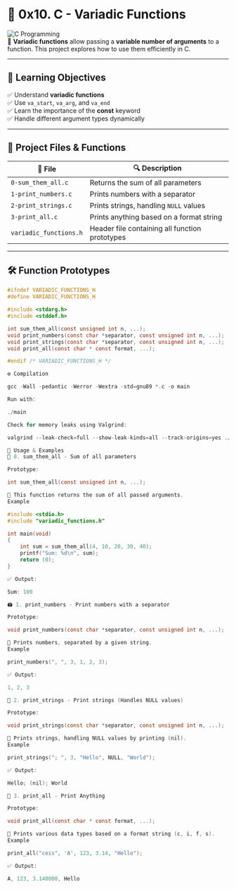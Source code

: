 # 🔢 0x10. C - Variadic Functions

![C Programming](https://img.shields.io/badge/C-Programming-blue.svg)  
📌 **Variadic functions** allow passing a **variable number of arguments** to a function. This project explores how to use them efficiently in C.

---

## 🎯 **Learning Objectives**
✅ Understand **variadic functions**  
✅ Use `va_start`, `va_arg`, and `va_end`  
✅ Learn the importance of the **const** keyword  
✅ Handle different argument types dynamically  

---

## 📂 **Project Files & Functions**
| 📄 File               | 🔍 Description |
|----------------------|--------------|
| `0-sum_them_all.c`  | Returns the sum of all parameters |
| `1-print_numbers.c` | Prints numbers with a separator |
| `2-print_strings.c` | Prints strings, handling `NULL` values |
| `3-print_all.c`     | Prints anything based on a format string |
| `variadic_functions.h` | Header file containing all function prototypes |

---

## 🛠 **Function Prototypes**
```c
#ifndef VARIADIC_FUNCTIONS_H
#define VARIADIC_FUNCTIONS_H

#include <stdarg.h>
#include <stddef.h>

int sum_them_all(const unsigned int n, ...);
void print_numbers(const char *separator, const unsigned int n, ...);
void print_strings(const char *separator, const unsigned int n, ...);
void print_all(const char * const format, ...);

#endif /* VARIADIC_FUNCTIONS_H */

⚙️ Compilation

gcc -Wall -pedantic -Werror -Wextra -std=gnu89 *.c -o main

Run with:

./main

Check for memory leaks using Valgrind:

valgrind --leak-check=full --show-leak-kinds=all --track-origins=yes ./main

🚀 Usage & Examples
🔢 0. sum_them_all - Sum of all parameters

Prototype:

int sum_them_all(const unsigned int n, ...);

📌 This function returns the sum of all passed arguments.
Example

#include <stdio.h>
#include "variadic_functions.h"

int main(void)
{
    int sum = sum_them_all(4, 10, 20, 30, 40);
    printf("Sum: %d\n", sum);
    return (0);
}

✅ Output:

Sum: 100

🖨 1. print_numbers - Print numbers with a separator

Prototype:

void print_numbers(const char *separator, const unsigned int n, ...);

📌 Prints numbers, separated by a given string.
Example

print_numbers(", ", 3, 1, 2, 3);

✅ Output:

1, 2, 3

📝 2. print_strings - Print strings (Handles NULL values)

Prototype:

void print_strings(const char *separator, const unsigned int n, ...);

📌 Prints strings, handling NULL values by printing (nil).
Example

print_strings("; ", 3, "Hello", NULL, "World");

✅ Output:

Hello; (nil); World

🔀 3. print_all - Print Anything

Prototype:

void print_all(const char * const format, ...);

📌 Prints various data types based on a format string (c, i, f, s).
Example

print_all("ceis", 'A', 123, 3.14, "Hello");

✅ Output:

A, 123, 3.140000, Hello